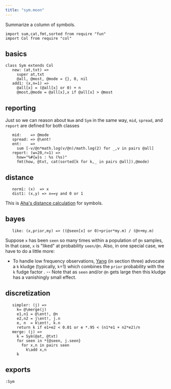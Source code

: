 ```yaml
---
title: "sym.moon"
---
```



Summarize a column of symbols.

```moonscript
import sum,cat,fmt,sorted from require "fun"
import Col from require "col"
```

## basics

```moonscript
class Sym extends Col
   new: (at,txt) =>
     super at,txt
     @all, @most, @mode = {}, 0, nil
   add1: (x,n=1) =>
     @all[x] = (@all[x] or 0) + n
     @most,@mode = @all[x],x if @all[x] > @most
```

## reporting 
Just so we can reason about `Num` and `Sym` in the same way,
`mid`, `spread`, and `report` are defined for both classes

```moonscript
   mid:    => @mode
   spread: => @\ent!
   ent:    =>
     sum [-v/@n*math.log(v/@n)/math.log(2) for _,v in pairs @all]
   report: (w=20,r=1) =>
     how="%#{w}s : %s (%s)"
     fmt(how, @txt, cat(sorted[k for k,_ in pairs @all]),@mode)
```

## distance 

```moonscript
   norm1: (x)  => x
   dist1: (x,y) => x==y and 0 or 1
```

This is [Aha's distance calculation](refs#Aha91) for symbols. 
## bayes

```moonscript
   like: (x,prior,my) => ((@seen[x] or 0)+prior*my.m) / (@n+my.m)
```

Suppose `x` has been `seen` so many times within a population of `@n` samples,
In that case, `x` is "liked" at probability `seen/@n`.
Also,  in one special case, we have to do a little more:
- To handle low frequency observations,
[Yang](refs#Yang02) (in section three) advocate a `k` kludge (typically, `k`=1)
which combines the `prior` probability with   the `k` fudge factor .
--
Note that as `seen` and/or `@n` gets large then
this kludge has a vanishingly small effect.
## discretization

```moonscript
   simpler: (j) =>
     k= @\merge(j)
     e1,n1 = @\ent!, @n
     e2,n2 = j\ent!, j.n
     e, n  = k\ent!, k.n
     return k if e1+e2 < 0.01 or e *.95 < (n1*e1 + n2*e2)/n
   merge: (j) =>
     k = Sym(@at, @txt)
     for seen in *{@seen, j.seen}
       for x,n in pairs seen 
         k\add x,n
     k
```

## exports

```moonscript
:Sym
```

